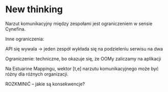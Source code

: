 # New thinking

Narzut komunikacyjny między zespołami jest ograniczeniem w sensie Cynefina.

Inne ograniczenia:

API się wywala
 -> jeden zespół wykłada się na podzieleniu serwisu na dwa

Ograniczenie: techniczne, bo okazuje się, że OOMy zaliczamy na aplikacji


Na Estuarine Mappingu, wektor [t,e] narzutu komunikacyjnego może być różny dla różnych organizacji.

ROZKMINIĆ – jakie są konsekwencje?
